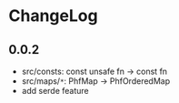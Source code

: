 # ChangeLog

## 0.0.2

- src/consts: const unsafe fn -> const fn
- src/maps/`*`: PhfMap -> PhfOrderedMap
- add serde feature
